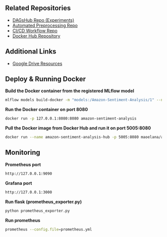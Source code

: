 ## Related Repositories

- [DAGsHub Repo (Experiments)](https://dagshub.com/Maoelan/amazon-sentiment-analysis/experiments)
- [Automated Preprocessing Repo](https://github.com/Maoelan/Eksperimen_SML_Maulana-Muhammad)
- [CI/CD Workflow Repo](https://github.com/Maoelan/Workflow_CI_Maulana-Muhammad)
- [Docker Hub Repository](https://hub.docker.com/repository/docker/maoelana/amazon-sentiment-analysis/general)

## Additional Links

- [Google Drive Resources](https://drive.google.com/drive/u/0/folders/1mG6jjn8anwVlm3reWUgsSwCF-NuUyuPA)

## Deploy & Running Docker

**Build the Docker container from the registered MLflow model**
```bash
mlflow models build-docker -m "models:/Amazon-Sentiment-Analysis/1" --name "amazon-sentiment-analysis"
```

**Run the Docker container on port 8080**  
```bash
docker run -p 127.0.0.1:8080:8080 amazon-sentiment-analysis
```

**Pull the Docker image from Docker Hub and run it on port 5005:8080**
```bash
docker run --name amazon-sentiment-analysis-hub -p 5005:8080 maoelana/amazon-sentiment-analysis:latest
```
## Monitoring

**Prometheus port**
```bash
http://127.0.0.1:9090
```

**Grafana port**
```bash
http://127.0.0.1:3000
```

**Run flask (prometheus_exporter.py)**
```bash
python prometheus_exporter.py
```

**Run prometheus**
```bash
prometheus --config.file=prometheus.yml
```